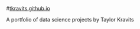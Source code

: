 #<a href="tkravits.github.io">tkravits.github.io</a>

A portfolio of data science projects by Taylor Kravits
